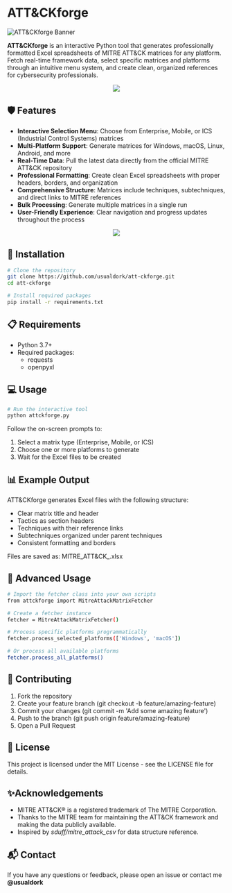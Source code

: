 # ATT&CKforge

![ATT&CKforge Banner](https://img.shields.io/badge/MITRE-ATT%26CKforge-blue)

**ATT&CKforge** is an interactive Python tool that generates professionally formatted Excel spreadsheets of MITRE ATT&CK matrices for any platform. Fetch real-time framework data, select specific matrices and platforms through an intuitive menu system, and create clean, organized references for cybersecurity professionals.
<p align="center">
  <img src="https://github.com/user-attachments/assets/e080fcd2-f087-41e7-8681-d54b8522a9ce">
</p>

## 🛡️ Features

- **Interactive Selection Menu**: Choose from Enterprise, Mobile, or ICS (Industrial Control Systems) matrices
- **Multi-Platform Support**: Generate matrices for Windows, macOS, Linux, Android, and more
- **Real-Time Data**: Pull the latest data directly from the official MITRE ATT&CK repository
- **Professional Formatting**: Create clean Excel spreadsheets with proper headers, borders, and organization
- **Comprehensive Structure**: Matrices include techniques, subtechniques, and direct links to MITRE references
- **Bulk Processing**: Generate multiple matrices in a single run
- **User-Friendly Experience**: Clear navigation and progress updates throughout the process

<p align="center">
  <img src="https://github.com/user-attachments/assets/4b6562a8-29ef-4fdf-b842-8dbdae83e778">
</p>


## 🚀 Installation

```bash
# Clone the repository
git clone https://github.com/usualdork/att-ckforge.git
cd att-ckforge

# Install required packages
pip install -r requirements.txt
```

## 📋 Requirements

- Python 3.7+
- Required packages:
    - requests
    - openpyxl
 
## 💻 Usage

```bash
# Run the interactive tool
python attckforge.py
```

Follow the on-screen prompts to:
  1. Select a matrix type (Enterprise, Mobile, or ICS)
  2. Choose one or more platforms to generate
  3. Wait for the Excel files to be created

## 📊 Example Output
ATT&CKforge generates Excel files with the following structure:
 -  Clear matrix title and header
 -   Tactics as section headers
 -   Techniques with their reference links
 -   Subtechniques organized under parent techniques
 -   Consistent formatting and borders
  
Files are saved as: MITRE_ATT&CK_<framework>_<platform>_<date>.xlsx

## 🔧 Advanced Usage

```bash
# Import the fetcher class into your own scripts
from attckforge import MitreAttackMatrixFetcher

# Create a fetcher instance
fetcher = MitreAttackMatrixFetcher()

# Process specific platforms programmatically
fetcher.process_selected_platforms(['Windows', 'macOS'])

# Or process all available platforms
fetcher.process_all_platforms()
```

## 🤝 Contributing

1. Fork the repository
2. Create your feature branch (git checkout -b feature/amazing-feature)
3. Commit your changes (git commit -m 'Add some amazing feature')
4. Push to the branch (git push origin feature/amazing-feature)
5. Open a Pull Request

## 📝 License
This project is licensed under the MIT License - see the LICENSE file for details.

## ✨Acknowledgements
- MITRE ATT&CK® is a registered trademark of The MITRE Corporation.
- Thanks to the MITRE team for maintaining the ATT&CK framework and making the data publicly available.
- Inspired by *sduff/mitre_attack_csv* for data structure reference.

## 📬 Contact
If you have any questions or feedback, please open an issue or contact me **@usualdork**

